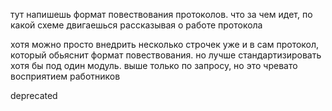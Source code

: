 тут напишешь формат повествования протоколов. что за чем идет, по какой схеме двигаешься рассказывая о работе протокола

хотя можно просто внедрить несколько строчек уже и в сам протокол, который обьяснит формат повествования. но лучше стандартизировать хотя бы под один модуль. выше только по запросу, но это чревато восприятием работников

deprecated